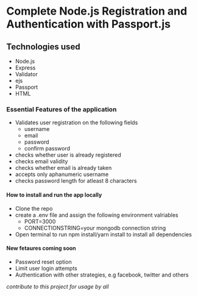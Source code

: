 # Complete Node.js Registration and Authentication with Passport.js

## Technologies used
+ Node.js
+ Express
+ Validator
+ ejs
+ Passport
+ HTML

### Essential Features of the application
+ Validates user registration on the following fields
  + username
  + email
  + password
  + confirm password
+ checks whether user is already registered
+ checks email validity
+ checks whether email is already taken
+ accepts only aphanumeric username
+ checks password length for atleast 8 characters

#### How to install and run the app locally
+  Clone the repo
+  create a .env file and assign the following environment valriables
    - PORT=3000 
    - CONNECTIONSTRING=your mongodb connection string
+ Open terminal to run npm install/yarn install to install all dependencies


#### New fetaures coming soon
+ Password reset option
+ Limit user login attempts 
+ Authentication with other strategies, e.g facebook, twitter and others

_contribute to this project for usage by all_